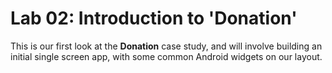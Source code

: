 # Lab 02: Introduction to 'Donation'

This is our first look at the <b>Donation</b> case study, and will involve building an initial single screen app, with some common Android widgets on our layout.